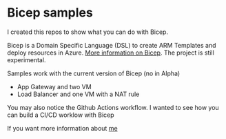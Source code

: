 # Bicep samples



I created this repos to show what you can do with Bicep. 

Bicep is a Domain Specific Language (DSL) to create ARM Templates and deploy resources in Azure. 
[More information on Bicep](https://github.com/Azure/bicep). The project is still experimental.

Samples work with the current version of Bicep (no in Alpha)

* App Gateway and two VM
* Load Balancer and one VM with a NAT rule



You may also notice the Github Actions workflow. I wanted to see how you can build a CI/CD worklow with Bicep


If you want more information about [me](https://github.com/omiossec)